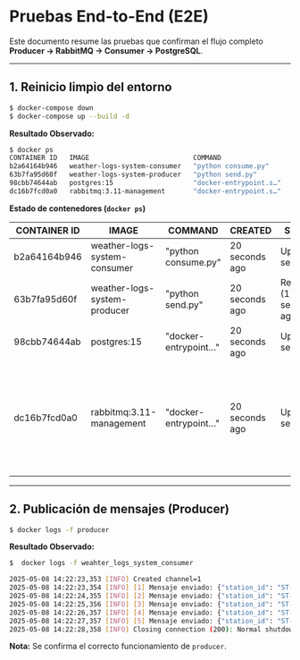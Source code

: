# Pruebas End-to-End (E2E)

Este documento resume las pruebas que confirman el flujo completo **Producer → RabbitMQ → Consumer → PostgreSQL**.

---

## 1. Reinicio limpio del entorno

```bash
$ docker-compose down
$ docker-compose up --build -d
```

**Resultado Observado:**
```bash
$ docker ps
CONTAINER ID   IMAGE                          COMMAND                  CREATED          STATUS                         PORTS                                                                                                            NAMES
b2a64164b946   weather-logs-system-consumer   "python consume.py"      20 seconds ago   Up 6 seconds                                                                                                      weather_logs_system_consumer
63b7fa95d60f   weather-logs-system-producer   "python send.py"         20 seconds ago   Restarting (1) 6 seconds ago                                                                                     weather_logs_system_producer
98cbb74644ab   postgres:15                    "docker-entrypoint.s…"   20 seconds ago   Up 19 seconds                  0.0.0.0:5432->5432/tcp                                                           weather_logs_system_postgres
dc16b7fcd0a0   rabbitmq:3.11-management       "docker-entrypoint.s…"   20 seconds ago   Up 19 seconds                  4369/tcp, 5671/tcp, 0.0.0.0:5672->5672/tcp, 15671/tcp, 15691-15692/tcp, 25672/tcp, 0.0.0.0:15672->15672/tcp   weather_logs_system_rabbitmq
```

**Estado de contenedores (`docker ps`)**

| CONTAINER ID | IMAGE                         | COMMAND                | CREATED         | STATUS                         | PORTS                                                                                                         | NAMES                          |
|--------------|-------------------------------|------------------------|------------------|----------------------------------|---------------------------------------------------------------------------------------------------------------|--------------------------------|
| b2a64164b946 | weather-logs-system-consumer  | "python consume.py"   | 20 seconds ago  | Up 6 seconds                    |                                                                                                               | weather_logs_system_consumer  |
| 63b7fa95d60f | weather-logs-system-producer  | "python send.py"      | 20 seconds ago  | Restarting (1) 6 seconds ago    |                                                                                                               | weather_logs_system_producer  |
| 98cbb74644ab | postgres:15                   | "docker-entrypoint…"  | 20 seconds ago  | Up 19 seconds                   | 0.0.0.0:5432->5432/tcp                                                                                        | weather_logs_system_postgres  |
| dc16b7fcd0a0 | rabbitmq:3.11-management      | "docker-entrypoint…"  | 20 seconds ago  | Up 19 seconds                   | 4369/tcp, 5671/tcp, 0.0.0.0:5672->5672/tcp, 15671/tcp, 15691-15692/tcp, 25672/tcp, 0.0.0.0:15672->15672/tcp | weather_logs_system_rabbitmq  |

---

## 2. Publicación de mensajes (Producer)

```bash
$ docker logs -f producer
```

**Resultado Observado:**
```bash
$  docker logs -f weahter_logs_system_consumer

2025-05-08 14:22:23,353 [INFO] Created channel=1
2025-05-08 14:22:23,354 [INFO] [1] Mensaje enviado: {"station_id": "ST-3446", "timestamp": "2025-05-08T19:22:23.354490+00:00", "temperature": 1000, "humidity": 26.25, "pressure": 729.92}
2025-05-08 14:22:24,355 [INFO] [2] Mensaje enviado: {"station_id": "ST-8887", "timestamp": "2025-05-08T19:22:24.354933+00:00", "temperature": 1000, "humidity": 81.79, "pressure": 883.13}
2025-05-08 14:22:25,356 [INFO] [3] Mensaje enviado: {"station_id": "ST-5866", "timestamp": "2025-05-08T19:22:25.355813+00:00", "temperature": 1000, "humidity": 15.24, "pressure": 951.3}
2025-05-08 14:22:26,357 [INFO] [4] Mensaje enviado: {"station_id": "ST-4023", "timestamp": "2025-05-08T19:22:26.356802+00:00", "temperature": 1000, "humidity": 83.61, "pressure": 965.04}
2025-05-08 14:22:27,357 [INFO] [5] Mensaje enviado: {"station_id": "ST-1515", "timestamp": "2025-05-08T19:22:27.357582+00:00", "temperature": 1000, "humidity": 96.46, "pressure": 952.27}
2025-05-08 14:22:28,358 [INFO] Closing connection (200): Normal shutdown
```

**Nota:** Se confirma el correcto funcionamiento de `producer`.
